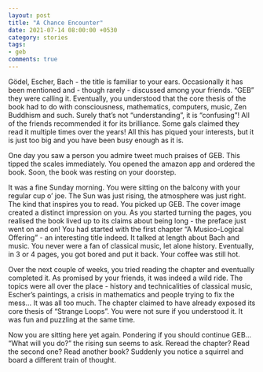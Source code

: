 ```yaml
---
layout: post
title: "A Chance Encounter"
date: 2021-07-14 08:00:00 +0530
category: stories
tags: 
- geb
comments: true
---
```


Gödel, Escher, Bach - the title is familiar to your ears. Occasionally it has been mentioned and - though rarely - discussed among your friends. “GEB” they were calling it. Eventually, you understood that the core thesis of the book had to do with consciousness, mathematics, computers, music, Zen Buddhism and such. Surely that’s not “understanding”, it is “confusing”! All of the friends recommended it for its brilliance. Some gals claimed they read it multiple times over the years! All this has piqued your interests, but it is just too big and you have been busy enough as it is.

One day you saw a person you admire tweet much praises of GEB. This tipped the scales immediately. You opened the amazon app and ordered the book. Soon, the book was resting on your doorstep.

It was a fine Sunday morning. You were sitting on the balcony with your regular cup o’ joe. The Sun was just rising, the atmosphere was just right. The kind that inspires you to read. You picked up GEB. The cover image created a distinct impression on you. As you started turning the pages, you realised the book lived up to its claims about being long - the preface just went on and on! You had started with the first chapter “A Musico-Logical Offering” - an interesting title indeed. It talked at length about Bach and music. You never were a fan of classical music, let alone history. Eventually, in 3 or 4 pages, you got bored and put it back. Your coffee was still hot.

Over the next couple of weeks, you tried reading the chapter and eventually completed it. As promised by your friends, it was indeed a wild ride. The topics were all over the place - history and technicalities of classical music, Escher’s paintings, a crisis in mathematics and people trying to fix the mess… It was all too much. The chapter claimed to have already exposed its core thesis of “Strange Loops”. You were not sure if you understood it. It was fun and puzzling at the same time.

Now you are sitting here yet again. Pondering if you should continue GEB… “What will you do?” the rising sun seems to ask. Reread the chapter? Read the second one? Read another book? Suddenly you notice a squirrel and board a different train of thought.
